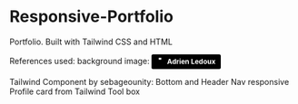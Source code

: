 # Responsive-Portfolio
Portfolio. Built with Tailwind CSS and HTML


References used:
background image:  <a style="background-color:black;color:white;text-decoration:none;padding:4px 6px;font-family:-apple-system, BlinkMacSystemFont, &quot;San Francisco&quot;, &quot;Helvetica Neue&quot;, Helvetica, Ubuntu, Roboto, Noto, &quot;Segoe UI&quot;, Arial, sans-serif;font-size:12px;font-weight:bold;line-height:1.2;display:inline-block;border-radius:3px" href="https://unsplash.com/@adrienl?utm_medium=referral&amp;utm_campaign=photographer-credit&amp;utm_content=creditBadge" target="_blank" rel="noopener noreferrer" title="Download free do whatever you want high-resolution photos from Adrien Ledoux"><span style="display:inline-block;padding:2px 3px"><svg xmlns="http://www.w3.org/2000/svg" style="height:12px;width:auto;position:relative;vertical-align:middle;top:-2px;fill:white" viewBox="0 0 32 32"> <title>unsplash-logo</title> <path d="M10 9V0h12v9H10zm125h10v18H0V14h10v9h12v-9z"></path></svg></span><span style="display:inline-block;padding:2px 3px">Adrien Ledoux</span></a>

Tailwind Component by sebageounity: Bottom and Header Nav responsive
Profile card from Tailwind Tool box